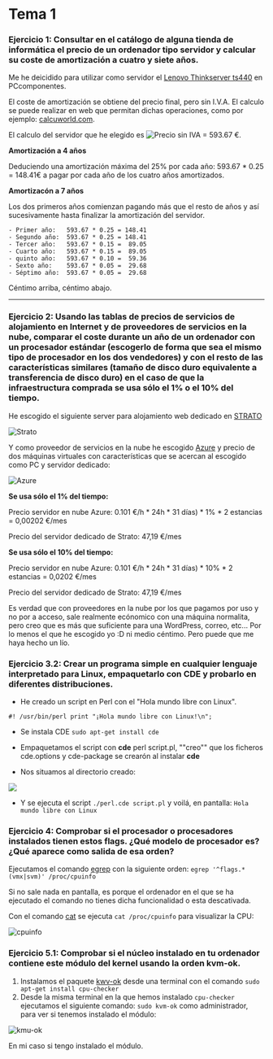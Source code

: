# Tema 1

### Ejercicio 1: Consultar en el catálogo de alguna tienda de informática el precio de un ordenador tipo servidor y calcular su coste de amortización a cuatro y siete años.

Me he deicidido para utilizar como servidor el [Lenovo Thinkserver ts440](http://www.pccomponentes.com/lenovo_thinkserver_ts440_70aq_intel_xeon_e3_1225_v3_4gb.html) en PCcomponentes.

El coste de amortización se obtiene del precio final, pero sin I.V.A. El calculo se puede realizar en web que permitan dichas operaciones, como por ejemplo: [calcuworld.com](http://es.calcuworld.com/calculadoras-financieras/calculadora-iva/).

El calculo del servidor que he elegido es ![Precio sin IVA = 593.67 €](https://www.dropbox.com/s/9ifn3v2qrxci1ct/calculadorIVA.png?dl=0).

**Amortización a 4 años**

Deduciendo una amortización máxima del 25% por cada año: 593.67 * 0.25 = 148.41€ a pagar por cada año de los cuatro años amortizados.

**Amortizacón a 7 años**

Los dos primeros años comienzan pagando más que el resto de años y así sucesivamente hasta finalizar la amortización del servidor.

	- Primer año: 	593.67 * 0.25 = 148.41
	- Segundo año:	593.67 * 0.25 = 148.41
	- Tercer año:	593.67 * 0.15 =  89.05
	- Cuarto año:	593.67 * 0.15 =  89.05
	- quinto año:	593.67 * 0.10 =  59.36
	- Sexto año:	593.67 * 0.05 =  29.68
	- Séptimo año:	593.67 * 0.05 =  29.68

Céntimo arriba, céntimo abajo.

-------------------------------------------------------------------------------------------------------------------------------------------------

### Ejercicio 2: Usando las tablas de precios de servicios de alojamiento en Internet y de proveedores de servicios en la nube, comparar el coste durante un año de un ordenador con un procesador estándar (escogerlo de forma que sea el mismo tipo de procesador en los dos vendedores) y con el resto de las características similares (tamaño de disco duro equivalente a transferencia de disco duro) en el caso de que la infraestructura comprada se usa sólo el 1% o el 10% del tiempo.

He escogido el siguiente server para alojamiento web dedicado en [STRATO](https://www.strato.es)

![Strato](https://www.dropbox.com/s/2vqpnft1gf137v1/ServerLinux.png?dl=0)

Y como proveedor de servicios en la nube he escogido [Azure](https://www.microsoft.com/es-es/search/result.aspx?q=azure) y precio de dos máquinas 
virtuales con características que se acercan al escogido como PC y servidor dedicado:  

![Azure](https://www.dropbox.com/s/ls4guvvfung7nb9/Azure.png?dl=0)

**Se usa sólo el 1% del tiempo:**

Precio servidor en nube Azure: 0.101 €/h * 24h * 31 días) * 1% * 2 estancias = 0,00202 €/mes

Precio del servidor dedicado de Strato: 47,19 €/mes

**Se usa sólo el 10% del tiempo:**

Precio servidor en nube Azure: 0.101 €/h * 24h * 31 días) * 10% * 2 estancias = 0,0202 €/mes

Precio del servidor dedicado de Strato: 47,19 €/mes

Es verdad que con proveedores en la nube por los que pagamos por uso y no por a acceso, sale 
realmente ecónomico con una máquina normalita, pero creo que es más que suficiente para una WordPress, correo, etc...
Por lo menos el que he escogido yo :D ni medio céntimo. Pero puede que me haya hecho un lío.

### Ejercicio 3.2: Crear un programa simple en cualquier lenguaje interpretado para Linux, empaquetarlo con CDE y probarlo en diferentes distribuciones.

* He creado un script en Perl con el "Hola mundo libre con Linux".

`#! /usr/bin/perl
print "¡Hola mundo libre con Linux!\n";`

* Se instala CDE `sudo apt-get install cde`

* Empaquetamos el script con **cde** perl script.pl, ""creo"" que los ficheros 
cde.options y cde-package se crearón al instalar **cde** 

* Nos situamos al directorio creado:

![](https://www.dropbox.com/s/t5rng11fxutthb5/scriptCDE.png?dl=0)

* Y se ejecuta el script `./perl.cde script.pl` y voilá, en pantalla:
`Hola mundo libre con Linux`


### Ejercicio 4: Comprobar si el procesador o procesadores instalados tienen estos flags. ¿Qué modelo de procesador es? ¿Qué aparece como salida de esa orden?


Ejecutamos el comando [egrep](http://nereida.deioc.ull.es/~pcgull/ihiu01/cdrom/unix/unix1/contenido/node77.html)
con la siguiente orden: `egrep '^flags.*(vmx|svm)' /proc/cpuinfo`

Si no sale nada en pantalla, es porque el ordenador en el que se ha ejecutado el comando
no tienes dicha funcionalidad o esta descativada.

Con el comando [cat](https://www.hscripts.com/es/tutoriales/linux-commands/cat.html) se ejecuta `cat /proc/cpuinfo`
para visualizar la CPU:


![cpuinfo](https://www.dropbox.com/s/oqksxvbkl1xvu4h/cpuinfo.png?dl=0)


### Ejercicio 5.1: Comprobar si el núcleo instalado en tu ordenador contiene este módulo del kernel usando la orden kvm-ok.


1. Instalamos el paquete [kwv-ok](http://manpages.ubuntu.com/manpages/trusty/man1/kvm-ok.1.html) desde una terminal con el comando `sudo apt-get install cpu-checker`
2. Desde la misma terminal en la que hemos instalado `cpu-checker` ejecutamos el siguiente comando: `sudo kvm-ok` como administrador,
para ver si tenemos instalado el módulo:

![kmu-ok](https://www.dropbox.com/s/pqglchxgixhf4z2/kvm-ok.png?dl=0)

En mi caso si tengo instalado el módulo.
